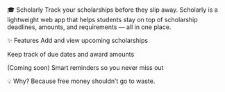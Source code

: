 🎓 Scholarly
Track your scholarships before they slip away.
Scholarly is a lightweight web app that helps students stay on top of scholarship deadlines, amounts, and requirements — all in one place.

✨ Features
Add and view upcoming scholarships

Keep track of due dates and award amounts

(Coming soon) Smart reminders so you never miss out

💡 Why?
Because free money shouldn’t go to waste.
